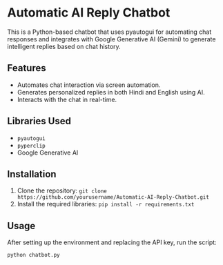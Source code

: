 # Automatic AI Reply Chatbot

This is a Python-based chatbot that uses pyautogui for automating chat responses and integrates with Google Generative AI (Gemini) to generate intelligent replies based on chat history.

## Features
- Automates chat interaction via screen automation.
- Generates personalized replies in both Hindi and English using AI.
- Interacts with the chat in real-time.

## Libraries Used
- `pyautogui`
- `pyperclip`
- Google Generative AI

## Installation
1. Clone the repository: `git clone https://github.com/yourusername/Automatic-AI-Reply-Chatbot.git`
2. Install the required libraries: `pip install -r requirements.txt`

## Usage
After setting up the environment and replacing the API key, run the script:
```bash
python chatbot.py
